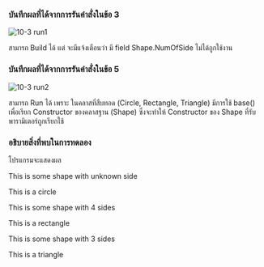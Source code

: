 ### บันทึกผลที่ได้จากการรันคำสั่งในข้อ 3
![10-3 run1](https://github.com/kanoksiriboonkam/03376836-OOP-2566-Lab-10/assets/144196048/beaec093-520e-4866-b37a-977d25c4cd3d)

สามารถ Build ได้ แต่ จะมีแจ้งเตือนว่า มี field Shape.NumOfSide ไม่ได้ถูกใช้งาน
### บันทึกผลที่ได้จากการรันคำสั่งในข้อ 5
![10-3 run2](https://github.com/kanoksiriboonkam/03376836-OOP-2566-Lab-10/assets/144196048/ce81379d-e829-47fb-a45a-999aab416778)

สามารถ Run ได้ เพราะ ในคลาสที่สืบทอด (Circle, Rectangle, Triangle) มีการใช้ base() เพื่อเรียก Constructor ของคลาสฐาน (Shape) ซึ่งจะทำให้ Constructor ของ Shape ที่รับพารามิเตอร์ถูกเรียกใช้
### อธิบายสิ่งที่พบในการทดลอง
โปรแกรมจะแสดงผล

This is some shape with unknown side

This is a circle

This is some shape with 4 sides

This is a rectangle

This is some shape with 3 sides

This is a triangle
